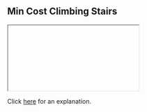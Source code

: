 ##  Min Cost Climbing Stairs 

<iframe></iframe>

Click [here](Explanation.md) for an explanation.

